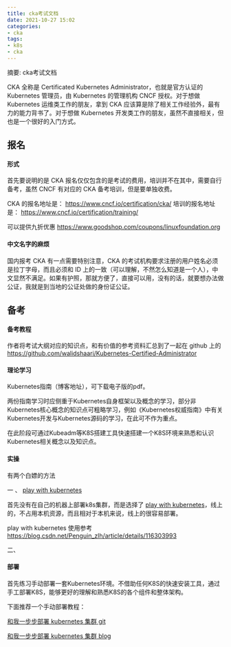 ```yaml
---
title: cka考试文档
date: 2021-10-27 15:02
categories:
- cka
tags:
- k8s
- cka
---
```

	
	
摘要: cka考试文档
<!-- more -->

CKA 全称是 Certificated Kubernetes Administrator，也就是官方认证的 Kubernetes 管理员，由 Kubernetes 的管理机构 CNCF 授权。对于想做 Kubernetes 运维类工作的朋友，拿到 CKA 应该算是除了相关工作经验外，最有力的能力背书了。对于想做 Kubernetes 开发类工作的朋友，虽然不直接相关，但也是一个很好的入门方式。

## 报名
#### 形式
首先要说明的是 CKA 报名仅仅包含的是考试的费用，培训并不在其中，需要自行备考，虽然 CNCF 有对应的 CKA 备考培训，但是要单独收费。

CKA 的报名地址是： https://www.cncf.io/certification/cka/
培训的报名地址是： https://www.cncf.io/certification/training/

可以提供九折优惠 https://www.goodshop.com/coupons/linuxfoundation.org

#### 中文名字的麻烦
国内报考 CKA 有一点需要特别注意，CKA 的考试机构要求注册的用户姓名必须是拉丁字母，而且必须和 ID 上的一致（可以理解，不然怎么知道是一个人），中文显然不满足。如果有护照，那就方便了，直接可以用，没有的话，就要想办法做公证，我就是到当地的公证处做的身份证公证。

##  备考
#### 备考教程
作者将考试大纲对应的知识点，和有价值的参考资料汇总到了一起在 github 上的  https://github.com/walidshaari/Kubernetes-Certified-Administrator

#### 理论学习

Kubernetes指南（博客地址），可下载电子版的pdf。

两份指南学习时应侧重于Kubernetes自身框架以及概念的学习，部分非Kubernetes核心概念的知识点可粗略学习，例如《Kubernetes权威指南》中有关Kubernetes开发与Kubernetes源码的学习，在此可不作为重点。

在此阶段可通过Kubeadm等K8S搭建工具快速搭建一个K8S环境来熟悉和认识Kubernetes相关概念以及知识点。


#### 实操

有两个白嫖的方法

一 、  [play with kubernetes](https://labs.play-with-k8s.com/)

首先没有在自己的机器上部署k8s集群，而是选择了 [play with kubernetes](https://labs.play-with-k8s.com/)，线上的，不占用本机资源，而且相对于本机来说，线上的很容易部署。

play with kubernetes 使用参考 https://blog.csdn.net/Penguin_zlh/article/details/116303993

二、


#### 部署
首先练习手动部署一套Kubernetes环境。不借助任何K8S的快速安装工具，通过手工部署K8S，能够更好的理解和熟悉K8S的各个组件和整体架构。

下面推荐一个手动部署教程：

[和我一步步部署 kubernetes 集群 git](https://github.com/opsnull/follow-me-install-kubernetes-cluster)

[和我一步步部署 kubernetes 集群 blog](https://k8s-install.opsnull.com/)

